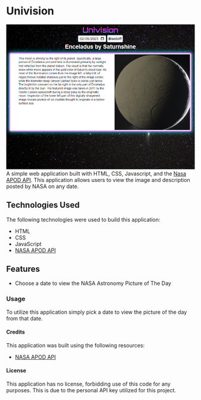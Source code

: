# Univision

![](readme-img/nasa-Demo-Pic.png)
A simple web application built with HTML, CSS, Javascript, and the [Nasa APOD API](https://api.nasa.gov/). This application allows users to view the image and description posted by NASA on any date.

## Technologies Used
The following technologies were used to build this application:
- HTML
- CSS
- JavaScript
- [NASA APOD API](https://api.nasa.gov/)

## Features
- Choose a date to view the NASA Astronomy Picture of The Day

### Usage
To utilize this application simply pick a date to view the picture of the day from that date.

#### Credits
This application was built using the following resources:
- [NASA APOD API](https://api.nasa.gov/)

#### License
This application has no license, forbidding use of this code for any purposes. This is due to the personal API key utilized for this project.